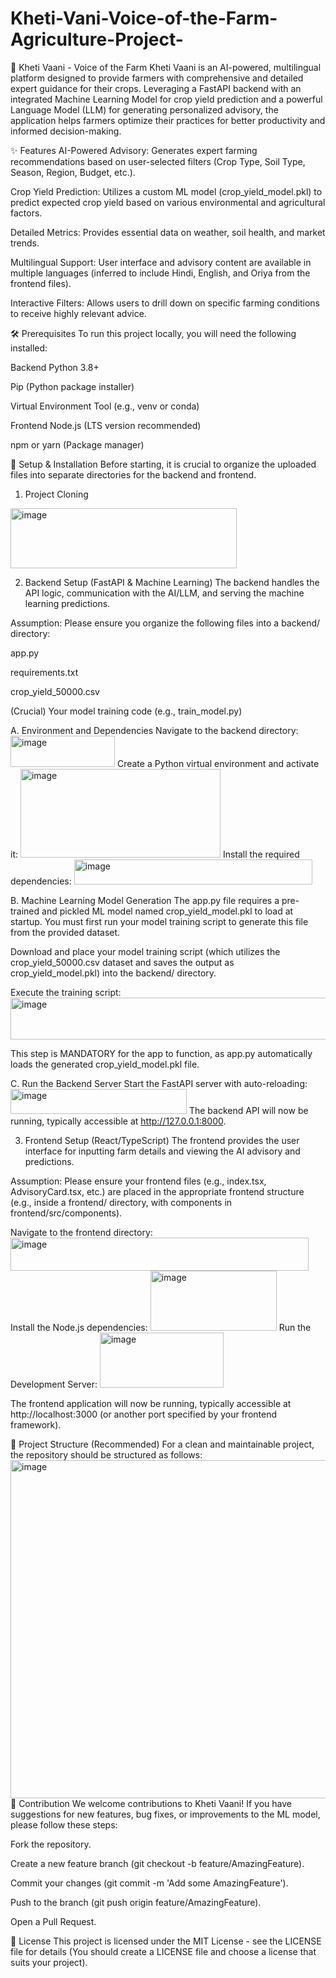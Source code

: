 # Kheti-Vani-Voice-of-the-Farm-Agriculture-Project-
🌾 Kheti Vaani - Voice of the Farm
Kheti Vaani is an AI-powered, multilingual platform designed to provide farmers with comprehensive and detailed expert guidance for their crops. Leveraging a FastAPI backend with an integrated Machine Learning Model for crop yield prediction and a powerful Language Model (LLM) for generating personalized advisory, the application helps farmers optimize their practices for better productivity and informed decision-making.

✨ Features
AI-Powered Advisory: Generates expert farming recommendations based on user-selected filters (Crop Type, Soil Type, Season, Region, Budget, etc.).

Crop Yield Prediction: Utilizes a custom ML model (crop_yield_model.pkl) to predict expected crop yield based on various environmental and agricultural factors.

Detailed Metrics: Provides essential data on weather, soil health, and market trends.

Multilingual Support: User interface and advisory content are available in multiple languages (inferred to include Hindi, English, and Oriya from the frontend files).

Interactive Filters: Allows users to drill down on specific farming conditions to receive highly relevant advice.

🛠️ Prerequisites
To run this project locally, you will need the following installed:

Backend
Python 3.8+

Pip (Python package installer)

Virtual Environment Tool (e.g., venv or conda)

Frontend
Node.js (LTS version recommended)

npm or yarn (Package manager)

🚀 Setup & Installation
Before starting, it is crucial to organize the uploaded files into separate directories for the backend and frontend.

1. Project Cloning
<img width="362" height="96" alt="image" src="https://github.com/user-attachments/assets/1aeefb7c-f679-4903-9bc2-886da4ac958b" />

2. Backend Setup (FastAPI & Machine Learning)
The backend handles the API logic, communication with the AI/LLM, and serving the machine learning predictions.

Assumption: Please ensure you organize the following files into a backend/ directory:

app.py

requirements.txt

crop_yield_50000.csv

(Crucial) Your model training code (e.g., train_model.py)

A. Environment and Dependencies
Navigate to the backend directory:
<img width="167" height="50" alt="image" src="https://github.com/user-attachments/assets/78777376-ba90-4de5-87f9-ca0ce5e29f0d" />
Create a Python virtual environment and activate it:
<img width="320" height="142" alt="image" src="https://github.com/user-attachments/assets/9627d0d0-7b6d-4a9d-b052-f4149e19b500" />
Install the required dependencies:
<img width="381" height="40" alt="image" src="https://github.com/user-attachments/assets/cbb6d0a2-cb20-4035-9b1c-a86a3c20d4d7" />

B. Machine Learning Model Generation
The app.py file requires a pre-trained and pickled ML model named crop_yield_model.pkl to load at startup. You must first run your model training script to generate this file from the provided dataset.

Download and place your model training script (which utilizes the crop_yield_50000.csv dataset and saves the output as crop_yield_model.pkl) into the backend/ directory.

Execute the training script:
<img width="615" height="67" alt="image" src="https://github.com/user-attachments/assets/1a2dc7fe-cf84-4837-ad1a-628105534b35" />

This step is MANDATORY for the app to function, as app.py automatically loads the generated crop_yield_model.pkl file.

C. Run the Backend Server
Start the FastAPI server with auto-reloading:
<img width="282" height="40" alt="image" src="https://github.com/user-attachments/assets/e534f784-3867-435a-bb8d-c281691f3938" />
The backend API will now be running, typically accessible at http://127.0.0.1:8000.

3. Frontend Setup (React/TypeScript)
The frontend provides the user interface for inputting farm details and viewing the AI advisory and predictions.

Assumption: Please ensure your frontend files (e.g., index.tsx, AdvisoryCard.tsx, etc.) are placed in the appropriate frontend structure (e.g., inside a frontend/ directory, with components in frontend/src/components).

Navigate to the frontend directory:
<img width="477" height="53" alt="image" src="https://github.com/user-attachments/assets/9defb4e8-83b8-435b-bc1b-7f3af127eb90" />
Install the Node.js dependencies:
<img width="202" height="96" alt="image" src="https://github.com/user-attachments/assets/5ee4f501-9656-436a-ab38-e038efd1ec1e" />
Run the Development Server:
<img width="198" height="88" alt="image" src="https://github.com/user-attachments/assets/01810e75-5fc8-4afa-ace9-673d7ea54e45" />

The frontend application will now be running, typically accessible at http://localhost:3000 (or another port specified by your frontend framework).

📁 Project Structure (Recommended)
For a clean and maintainable project, the repository should be structured as follows:
<img width="816" height="541" alt="image" src="https://github.com/user-attachments/assets/d4076108-060b-46b6-b966-ba6fbf18e525" />
🤝 Contribution
We welcome contributions to Kheti Vaani! If you have suggestions for new features, bug fixes, or improvements to the ML model, please follow these steps:

Fork the repository.

Create a new feature branch (git checkout -b feature/AmazingFeature).

Commit your changes (git commit -m 'Add some AmazingFeature').

Push to the branch (git push origin feature/AmazingFeature).

Open a Pull Request.

📄 License
This project is licensed under the MIT License - see the LICENSE file for details (You should create a LICENSE file and choose a license that suits your project).
